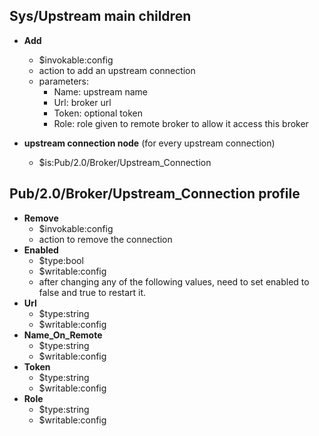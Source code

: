 ## Sys/Upstream main children
* **Add**
  * $invokable:config
  * action to add an upstream connection
  * parameters:
    * Name: upstream name
    * Url: broker url
    * Token: optional token
    * Role: role given to remote broker to allow it access this broker
 
* **upstream connection node** (for every upstream connection)
  * $is:Pub/2.0/Broker/Upstream_Connection
  

## Pub/2.0/Broker/Upstream_Connection profile
* **Remove**
  * $invokable:config
  * action to remove the connection
* **Enabled**
  * $type:bool
  * $writable:config
  * after changing any of the following values, need to set enabled to false and true to restart it.
* **Url**
  * $type:string
  * $writable:config
* **Name_On_Remote**
  * $type:string
  * $writable:config
* **Token**
  * $type:string
  * $writable:config
* **Role**
  * $type:string
  * $writable:config

